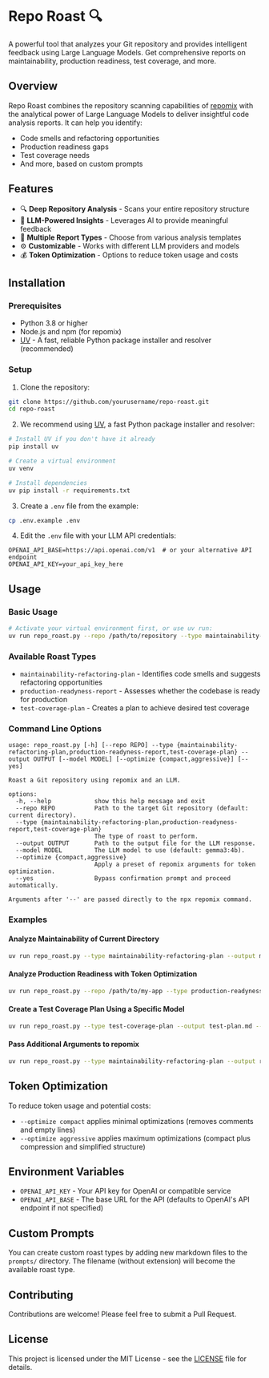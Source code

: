 # Repo Roast 🔍

A powerful tool that analyzes your Git repository and provides intelligent feedback using Large Language Models. Get comprehensive reports on maintainability, production readiness, test coverage, and more.

## Overview

Repo Roast combines the repository scanning capabilities of [repomix](https://github.com/yamadashy/repomix) with the analytical power of Large Language Models to deliver insightful code analysis reports. It can help you identify:

- Code smells and refactoring opportunities
- Production readiness gaps
- Test coverage needs
- And more, based on custom prompts

## Features

- 🔍 **Deep Repository Analysis** - Scans your entire repository structure
- 🤖 **LLM-Powered Insights** - Leverages AI to provide meaningful feedback
- 🔧 **Multiple Report Types** - Choose from various analysis templates
- ⚙️ **Customizable** - Works with different LLM providers and models
- 💰 **Token Optimization** - Options to reduce token usage and costs

## Installation

### Prerequisites

- Python 3.8 or higher
- Node.js and npm (for repomix)
- [UV](https://github.com/astral-sh/uv) - A fast, reliable Python package installer and resolver (recommended)

### Setup

1. Clone the repository:

```bash
git clone https://github.com/yourusername/repo-roast.git
cd repo-roast
```

2. We recommend using [UV](https://github.com/astral-sh/uv), a fast Python package installer and resolver:

```bash
# Install UV if you don't have it already
pip install uv

# Create a virtual environment
uv venv

# Install dependencies
uv pip install -r requirements.txt
```

3. Create a `.env` file from the example:

```bash
cp .env.example .env
```

4. Edit the `.env` file with your LLM API credentials:

```
OPENAI_API_BASE=https://api.openai.com/v1  # or your alternative API endpoint
OPENAI_API_KEY=your_api_key_here
```

## Usage

### Basic Usage

```bash
# Activate your virtual environment first, or use uv run:
uv run repo_roast.py --repo /path/to/repository --type maintainability-refactoring-plan --output report.md
```

### Available Roast Types

- `maintainability-refactoring-plan` - Identifies code smells and suggests refactoring opportunities
- `production-readyness-report` - Assesses whether the codebase is ready for production
- `test-coverage-plan` - Creates a plan to achieve desired test coverage

### Command Line Options

```
usage: repo_roast.py [-h] [--repo REPO] --type {maintainability-refactoring-plan,production-readyness-report,test-coverage-plan} --output OUTPUT [--model MODEL] [--optimize {compact,aggressive}] [--yes]

Roast a Git repository using repomix and an LLM.

options:
  -h, --help            show this help message and exit
  --repo REPO           Path to the target Git repository (default: current directory).
  --type {maintainability-refactoring-plan,production-readyness-report,test-coverage-plan}
                        The type of roast to perform.
  --output OUTPUT       Path to the output file for the LLM response.
  --model MODEL         The LLM model to use (default: gemma3:4b).
  --optimize {compact,aggressive}
                        Apply a preset of repomix arguments for token optimization.
  --yes                 Bypass confirmation prompt and proceed automatically.

Arguments after '--' are passed directly to the npx repomix command.
```

### Examples

#### Analyze Maintainability of Current Directory

```bash
uv run repo_roast.py --type maintainability-refactoring-plan --output maintainability-report.md
```

#### Analyze Production Readiness with Token Optimization

```bash
uv run repo_roast.py --repo /path/to/my-app --type production-readyness-report --output production-ready.md --optimize compact
```

#### Create a Test Coverage Plan Using a Specific Model

```bash
uv run repo_roast.py --type test-coverage-plan --output test-plan.md --model gpt-4
```

#### Pass Additional Arguments to repomix

```bash
uv run repo_roast.py --type maintainability-refactoring-plan --output report.md -- --exclude "node_modules/**" --exclude "build/**"
```

## Token Optimization

To reduce token usage and potential costs:

- `--optimize compact` applies minimal optimizations (removes comments and empty lines)
- `--optimize aggressive` applies maximum optimizations (compact plus compression and simplified structure)

## Environment Variables

- `OPENAI_API_KEY` - Your API key for OpenAI or compatible service
- `OPENAI_API_BASE` - The base URL for the API (defaults to OpenAI's API endpoint if not specified)

## Custom Prompts

You can create custom roast types by adding new markdown files to the `prompts/` directory. The filename (without extension) will become the available roast type.

## Contributing

Contributions are welcome! Please feel free to submit a Pull Request.

## License

This project is licensed under the MIT License - see the [LICENSE](LICENSE) file for details.
